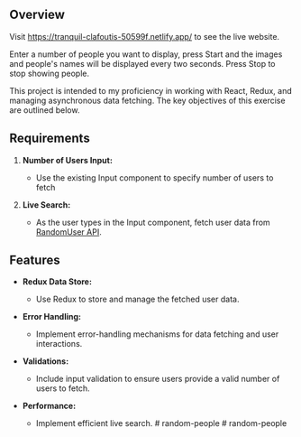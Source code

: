 ## Overview

Visit https://tranquil-clafoutis-50599f.netlify.app/ to see the live website.

Enter a number of people you want to display, press Start and the images and people's names will be displayed every two seconds. Press Stop to stop showing people.

This project is intended to my proficiency in working with React, Redux, and managing asynchronous data fetching. The key objectives of this exercise are outlined below.

## Requirements

1. **Number of Users Input:**

   - Use the existing Input component to specify number of users to fetch

2. **Live Search:**
   - As the user types in the Input component, fetch user data from [RandomUser API](https://randomuser.me/api?results={numberOfUsers}).

## Features

- **Redux Data Store:**

  - Use Redux to store and manage the fetched user data.

- **Error Handling:**

  - Implement error-handling mechanisms for data fetching and user interactions.

- **Validations:**

  - Include input validation to ensure users provide a valid number of users to fetch.

- **Performance:**
  - Implement efficient live search.
#   r a n d o m - p e o p l e 
 
 #   r a n d o m - p e o p l e 
 
 